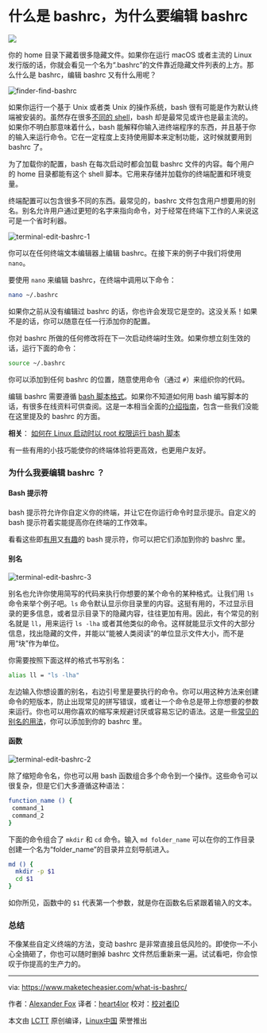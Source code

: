 什么是 bashrc，为什么要编辑 bashrc
======

![](https://www.maketecheasier.com/assets/uploads/2018/01/what-is-bashrc-hero.png)

你的 home 目录下藏着很多隐藏文件。如果你在运行 macOS 或者主流的 Linux 发行版的话，你就会看见一个名为“.bashrc”的文件靠近隐藏文件列表的上方。那么什么是 bashrc，编辑 bashrc 又有什么用呢？

![finder-find-bashrc][1]

如果你运行一个基于 Unix 或者类 Unix 的操作系统，bash 很有可能是作为默认终端被安装的。虽然存在很多[不同的 shell][2]，bash 却是最常见或许也是最主流的。如果你不明白那意味着什么，bash 能解释你输入进终端程序的东西，并且基于你的输入来运行命令。它在一定程度上支持使用脚本来定制功能，这时候就要用到 bashrc 了。

为了加载你的配置，bash 在每次启动时都会加载 bashrc 文件的内容。每个用户的 home 目录都能有这个 shell 脚本。它用来存储并加载你的终端配置和环境变量。

终端配置可以包含很多不同的东西。最常见的，bashrc 文件包含用户想要用的别名。别名允许用户通过更短的名字来指向命令，对于经常在终端下工作的人来说这可是一个省时利器。

![terminal-edit-bashrc-1][3]

你可以在任何终端文本编辑器上编辑 bashrc。在接下来的例子中我们将使用 `nano`。

要使用 `nano` 来编辑 bashrc，在终端中调用以下命令：
```bash
nano ~/.bashrc
```

如果你之前从没有编辑过 bashrc 的话，你也许会发现它是空的。这没关系！如果不是的话，你可以随意在任一行添加你的配置。

你对 bashrc 所做的任何修改将在下一次启动终端时生效。如果你想立刻生效的话，运行下面的命令：

```bash
source ~/.bashrc
```

你可以添加到任何 bashrc 的位置，随意使用命令（通过 `#`）来组织你的代码。

编辑 bashrc 需要遵循 [bash 脚本格式][4]。如果你不知道如何用 bash 编写脚本的话，有很多在线资料可供查阅。这是一本相当全面的[介绍指南][5]，包含一些我们没能在这里提及的 bashrc 的方面。

 **相关**： [如何在 Linux 启动时以 root 权限运行 bash 脚本][6]

有一些有用的小技巧能使你的终端体验将更高效，也更用户友好。

### 为什么我要编辑 bashrc ？

#### Bash 提示符

bash 提示符允许你自定义你的终端，并让它在你运行命令时显示提示。自定义的 bash 提示符着实能提高你在终端的工作效率。

看看这些即[有用][7]又[有趣][8]的 bash 提示符，你可以把它们添加到你的 bashrc 里。

#### 别名

![terminal-edit-bashrc-3][9]

别名也允许你使用简写的代码来执行你想要的某个命令的某种格式。让我们用 `ls` 命令来举个例子吧。`ls` 命令默认显示你目录里的内容。这挺有用的，不过显示目录的更多信息，或者显示目录下的隐藏内容，往往更加有用。因此，有个常见的别名就是 `ll`，用来运行 `ls -lha` 或者其他类似的命令。这样就能显示文件的大部分信息，找出隐藏的文件，并能以“能被人类阅读”的单位显示文件大小，而不是用“块”作为单位。

你需要按照下面这样的格式书写别名：

```bash
alias ll = "ls -lha"
```

左边输入你想设置的别名，右边引号里是要执行的命令。你可以用这种方法来创建命令的短版本，防止出现常见的拼写错误，或者让一个命令总是带上你想要的参数来运行。你也可以用你喜欢的缩写来规避讨厌或容易忘记的语法。这是一些[常见的别名的用法][10]，你可以添加到你的 bashrc 里。

#### 函数

![terminal-edit-bashrc-2][11]

除了缩短命令名，你也可以用 bash 函数组合多个命令到一个操作。这些命令可以很复杂，但是它们大多遵循这种语法：
```bash
function_name () {
 command_1
 command_2
}
```

下面的命令组合了 `mkdir` 和 `cd` 命令。输入 `md folder_name` 可以在你的工作目录创建一个名为“folder_name”的目录并立刻导航进入。
```bash
md () {
  mkdir -p $1
  cd $1 
}
```

如你所见，函数中的 `$1` 代表第一个参数，就是你在函数名后紧跟着输入的文本。

### 总结

不像某些自定义终端的方法，变动 bashrc 是非常直接且低风险的。即使你一不小心全搞砸了，你也可以随时删掉 bashrc 文件然后重新来一遍。试试看吧，你会惊叹于你提高的生产力的。

--------------------------------------------------------------------------------

via: https://www.maketecheasier.com/what-is-bashrc/

作者：[Alexander Fox][a]
译者：[heart4lor](https://github.com/heart4lor)
校对：[校对者ID](https://github.com/校对者ID)

本文由 [LCTT](https://github.com/LCTT/TranslateProject) 原创编译，[Linux中国](https://linux.cn/) 荣誉推出

[a]:https://www.maketecheasier.com/author/alexfox/
[1]:https://www.maketecheasier.com/assets/uploads/2018/01/finder-find-bashrc.png "finder-find-bashrc"
[2]:https://www.maketecheasier.com/alternative-linux-shells/
[3]:https://www.maketecheasier.com/assets/uploads/2018/01/terminal-edit-bashrc-1.png "terminal-edit-bashrc-1"
[4]:http://tldp.org/HOWTO/Bash-Prog-Intro-HOWTO.html
[5]:https://www.digitalocean.com/community/tutorials/an-introduction-to-useful-bash-aliases-and-functions
[6]:https://www.maketecheasier.com/run-bash-script-as-root-during-startup-linux/ "How to Run Bash Script as Root During Startup on Linux"
[7]:https://www.maketecheasier.com/8-useful-and-interesting-bash-prompts/
[8]:https://www.maketecheasier.com/more-useful-and-interesting-bash-prompts/
[9]:https://www.maketecheasier.com/assets/uploads/2018/01/terminal-edit-bashrc-3.png "terminal-edit-bashrc-3"
[10]:https://www.maketecheasier.com/install-software-in-various-linux-distros/#aliases
[11]:https://www.maketecheasier.com/assets/uploads/2018/01/terminal-edit-bashrc-2.png "terminal-edit-bashrc-2"
